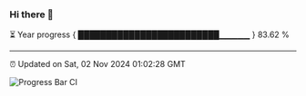 ### Hi there 👋

⏳ Year progress { █████████████████████████▁▁▁▁▁ } 83.62 %

---

⏰ Updated on Sat, 02 Nov 2024 01:02:28 GMT

![Progress Bar CI](https://github.com/liununu/liununu/workflows/Progress%20Bar%20CI/badge.svg)

